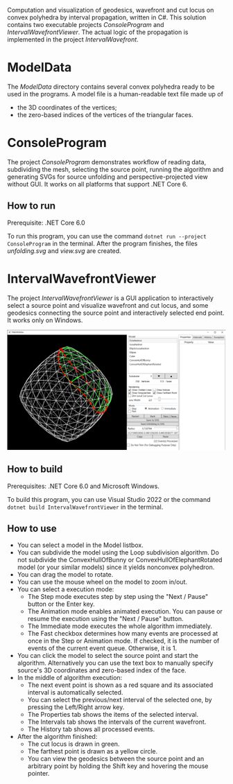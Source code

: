 Computation and visualization of geodesics, wavefront and cut locus on convex polyhedra by interval propagation, written in C#. This solution contains two executable projects *ConsoleProgram* and *IntervalWavefrontViewer*. The actual logic of the propagation is implemented in the project *IntervalWavefront*.

# ModelData
The *ModelData* directory contains several convex polyhedra ready to be used in the programs. A model file is a human-readable text file made up of
* the 3D coordinates of the vertices;
* the zero-based indices of the vertices of the triangular faces.

# ConsoleProgram
The project *ConsoleProgram* demonstrates workflow of reading data, subdividing the mesh, selecting the source point, running the algorithm and generating SVGs for source unfolding and perspective-projected view without GUI. It works on all platforms that support .NET Core 6.

## How to run
Prerequisite: .NET Core 6.0

To run this program, you can use the command `dotnet run --project ConsoleProgram` in the terminal. After the program finishes, the files *unfolding.svg* and *view.svg* are created.

# IntervalWavefrontViewer
The project *IntervalWavefrontViewer* is a GUI application to interactively select a source point and visualize wavefront and cut locus, and some geodesics connecting the source point and interactively selected end point. It works only on Windows.

![screen shot](ScreenShot.png)

## How to build
Prerequisites: .NET Core 6.0 and Microsoft Windows.

To build this program, you can use Visual Studio 2022 or the command `dotnet build IntervalWavefrontViewer` in the terminal.

## How to use
* You can select a model in the Model listbox.
* You can subdivide the model using the Loop subdivision algorithm. Do not subdivide the ConvexHullOfBunny or ConvexHullOfElephantRotated model (or your similar models) since it yields nonconvex polyhedron.
* You can drag the model to rotate.
* You can use the mouse wheel on the model to zoom in/out.
* You can select a execution mode:
	* The Step mode executes step by step using the "Next / Pause" button or the Enter key.
	* The Animation mode enables animated execution. You can pause or resume the execution using the "Next / Pause" button.
	* The Immediate mode executes the whole algorithm immediately.
	* The Fast checkbox determines how many events are processed at once in the Step or Animation mode. If checked, it is the number of events of the current event queue. Otherwise, it is 1.
* You can click the model to select the source point and start the algorithm. Alternatively you can use the text box to manually specify source's 3D coordinates and zero-based index of the face.
* In the middle of algorithm execution:
	* The next event point is shown as a red square and its associated interval is automatically selected.
	* You can select the previous/next interval of the selected one, by pressing the Left/Right arrow key.
	* The Properties tab shows the items of the selected interval.
	* The Intervals tab shows the intervals of the current wavefront.
	* The History tab shows all processed events.
* After the algorithm finished:
	* The cut locus is drawn in green.
	* The farthest point is drawn as a yellow circle.
	* You can view the geodesics between the source point and an arbitrary point by holding the Shift key and hovering the mouse pointer.
